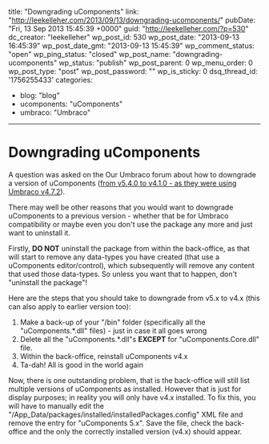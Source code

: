 title: "Downgrading uComponents"
link: "http://leekelleher.com/2013/09/13/downgrading-ucomponents/"
pubDate: "Fri, 13 Sep 2013 15:45:39 +0000"
guid: "http://leekelleher.com/?p=530"
dc_creator: "leekelleher"
wp_post_id: 530
wp_post_date: "2013-09-13 16:45:39"
wp_post_date_gmt: "2013-09-13 15:45:39"
wp_comment_status: "open"
wp_ping_status: "closed"
wp_post_name: "downgrading-ucomponents"
wp_status: "publish"
wp_post_parent: 0
wp_menu_order: 0
wp_post_type: "post"
wp_post_password: ""
wp_is_sticky: 0
dsq_thread_id: '1756255433'
categories:
  - blog: "blog"
  - ucomponents: "uComponents"
  - umbraco: "Umbraco"

---

# Downgrading uComponents

A question was asked on the Our Umbraco forum about how to downgrade a version of uComponents (<a href="http://our.umbraco.org/projects/backoffice-extensions/ucomponents/questionssuggestions/44702-uninstalling-when-2-versions-installed">from v5.4.0 to v4.1.0 - as they were using Umbraco v4.7.2</a>).

There may well be other reasons that you would want to downgrade uComponents to a previous version - whether that be for Umbraco compatibility or maybe even you don't use the package any more and just want to uninstall it.

Firstly, <strong>DO NOT</strong> uninstall the package from within the back-office, as that will start to remove any data-types you have created (that use a uComponents editor/control), which subsequently will remove any content that used those data-types. So unless you want that to happen, don't "uninstall the package"!

Here are the steps that you should take to downgrade from v5.x to v4.x (this can also apply to earlier version too):

<ol>
	<li>Make a back-up of your "/bin" folder (specifically all the "uComponents.*.dll" files) - just in case it all goes wrong</li>
	<li>Delete all the "uComponents.*.dll"s <strong>EXCEPT</strong> for "uComponents.Core.dll" file.</li>
	<li>Within the back-office, reinstall uComponents v4.x</li>
	<li>Ta-dah! All is good in the world again</li>
</ol>

Now, there is one outstanding problem, that is the back-office will still list multiple versions of uComponents as installed. However that is just for display purposes; in reality you will only have v4.x installed. To fix this, you will have to manually edit the "/App_Data/packages/installed/installedPackages.config" XML file and remove the entry for "uComponents 5.x".  Save the file, check the back-office and the only the correctly installed version (v4.x) should appear.



